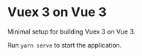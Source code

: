 # Vuex 3 on Vue 3

Minimal setup for building Vuex 3 on Vue 3.

Run `yarn serve` to start the application.
